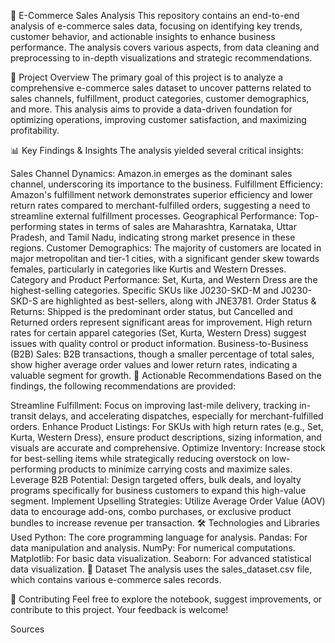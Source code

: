 🛒 E-Commerce Sales Analysis
This repository contains an end-to-end analysis of e-commerce sales data, focusing on identifying key trends, customer behavior, and actionable insights to enhance business performance. The analysis covers various aspects, from data cleaning and preprocessing to in-depth visualizations and strategic recommendations.

🚀 Project Overview
The primary goal of this project is to analyze a comprehensive e-commerce sales dataset to uncover patterns related to sales channels, fulfillment, product categories, customer demographics, and more. This analysis aims to provide a data-driven foundation for optimizing operations, improving customer satisfaction, and maximizing profitability.

📊 Key Findings & Insights
The analysis yielded several critical insights:

Sales Channel Dynamics: Amazon.in emerges as the dominant sales channel, underscoring its importance to the business.
Fulfillment Efficiency: Amazon's fulfillment network demonstrates superior efficiency and lower return rates compared to merchant-fulfilled orders, suggesting a need to streamline external fulfillment processes.
Geographical Performance: Top-performing states in terms of sales are Maharashtra, Karnataka, Uttar Pradesh, and Tamil Nadu, indicating strong market presence in these regions.
Customer Demographics: The majority of customers are located in major metropolitan and tier-1 cities, with a significant gender skew towards females, particularly in categories like Kurtis and Western Dresses.
Category and Product Performance:
Set, Kurta, and Western Dress are the highest-selling categories.
Specific SKUs like J0230-SKD-M and J0230-SKD-S are highlighted as best-sellers, along with JNE3781.
Order Status & Returns: Shipped is the predominant order status, but Cancelled and Returned orders represent significant areas for improvement. High return rates for certain apparel categories (Set, Kurta, Western Dress) suggest issues with quality control or product information.
Business-to-Business (B2B) Sales: B2B transactions, though a smaller percentage of total sales, show higher average order values and lower return rates, indicating a valuable segment for growth.
📝 Actionable Recommendations
Based on the findings, the following recommendations are provided:

Streamline Fulfillment: Focus on improving last-mile delivery, tracking in-transit delays, and accelerating dispatches, especially for merchant-fulfilled orders.
Enhance Product Listings: For SKUs with high return rates (e.g., Set, Kurta, Western Dress), ensure product descriptions, sizing information, and visuals are accurate and comprehensive.
Optimize Inventory: Increase stock for best-selling items while strategically reducing overstock on low-performing products to minimize carrying costs and maximize sales.
Leverage B2B Potential: Design targeted offers, bulk deals, and loyalty programs specifically for business customers to expand this high-value segment.
Implement Upselling Strategies: Utilize Average Order Value (AOV) data to encourage add-ons, combo purchases, or exclusive product bundles to increase revenue per transaction.
🛠️ Technologies and Libraries Used
Python: The core programming language for analysis.
Pandas: For data manipulation and analysis.
NumPy: For numerical computations.
Matplotlib: For basic data visualization.
Seaborn: For advanced statistical data visualization.
📁 Dataset
The analysis uses the sales_dataset.csv file, which contains various e-commerce sales records.

🤝 Contributing
Feel free to explore the notebook, suggest improvements, or contribute to this project. Your feedback is welcome!


Sources
